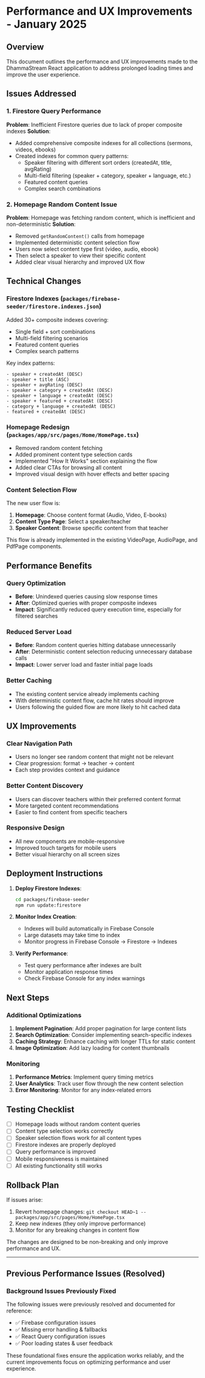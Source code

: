 # Performance and UX Improvements - January 2025

## Overview

This document outlines the performance and UX improvements made to the DhammaStream React application to address prolonged loading times and improve the user experience.

## Issues Addressed

### 1. Firestore Query Performance

**Problem**: Inefficient Firestore queries due to lack of proper composite indexes
**Solution**:

- Added comprehensive composite indexes for all collections (sermons, videos, ebooks)
- Created indexes for common query patterns:
  - Speaker filtering with different sort orders (createdAt, title, avgRating)
  - Multi-field filtering (speaker + category, speaker + language, etc.)
  - Featured content queries
  - Complex search combinations

### 2. Homepage Random Content Issue

**Problem**: Homepage was fetching random content, which is inefficient and non-deterministic
**Solution**:

- Removed `getRandomContent()` calls from homepage
- Implemented deterministic content selection flow
- Users now select content type first (video, audio, ebook)
- Then select a speaker to view their specific content
- Added clear visual hierarchy and improved UX flow

## Technical Changes

### Firestore Indexes (`packages/firebase-seeder/firestore.indexes.json`)

Added 30+ composite indexes covering:

- Single field + sort combinations
- Multi-field filtering scenarios
- Featured content queries
- Complex search patterns

Key index patterns:

```
- speaker + createdAt (DESC)
- speaker + title (ASC)
- speaker + avgRating (DESC)
- speaker + category + createdAt (DESC)
- speaker + language + createdAt (DESC)
- speaker + featured + createdAt (DESC)
- category + language + createdAt (DESC)
- featured + createdAt (DESC)
```

### Homepage Redesign (`packages/app/src/pages/Home/HomePage.tsx`)

- Removed random content fetching
- Added prominent content type selection cards
- Implemented "How It Works" section explaining the flow
- Added clear CTAs for browsing all content
- Improved visual design with hover effects and better spacing

### Content Selection Flow

The new user flow is:

1. **Homepage**: Choose content format (Audio, Video, E-books)
2. **Content Type Page**: Select a speaker/teacher
3. **Speaker Content**: Browse specific content from that teacher

This flow is already implemented in the existing VideoPage, AudioPage, and PdfPage components.

## Performance Benefits

### Query Optimization

- **Before**: Unindexed queries causing slow response times
- **After**: Optimized queries with proper composite indexes
- **Impact**: Significantly reduced query execution time, especially for filtered searches

### Reduced Server Load

- **Before**: Random content queries hitting database unnecessarily
- **After**: Deterministic content selection reducing unnecessary database calls
- **Impact**: Lower server load and faster initial page loads

### Better Caching

- The existing content service already implements caching
- With deterministic content flow, cache hit rates should improve
- Users following the guided flow are more likely to hit cached data

## UX Improvements

### Clear Navigation Path

- Users no longer see random content that might not be relevant
- Clear progression: format → teacher → content
- Each step provides context and guidance

### Better Content Discovery

- Users can discover teachers within their preferred content format
- More targeted content recommendations
- Easier to find content from specific teachers

### Responsive Design

- All new components are mobile-responsive
- Improved touch targets for mobile users
- Better visual hierarchy on all screen sizes

## Deployment Instructions

1. **Deploy Firestore Indexes**:

   ```bash
   cd packages/firebase-seeder
   npm run update:firestore
   ```

2. **Monitor Index Creation**:

   - Indexes will build automatically in Firebase Console
   - Large datasets may take time to index
   - Monitor progress in Firebase Console → Firestore → Indexes

3. **Verify Performance**:
   - Test query performance after indexes are built
   - Monitor application response times
   - Check Firebase Console for any index warnings

## Next Steps

### Additional Optimizations

1. **Implement Pagination**: Add proper pagination for large content lists
2. **Search Optimization**: Consider implementing search-specific indexes
3. **Caching Strategy**: Enhance caching with longer TTLs for static content
4. **Image Optimization**: Add lazy loading for content thumbnails

### Monitoring

1. **Performance Metrics**: Implement query timing metrics
2. **User Analytics**: Track user flow through the new content selection
3. **Error Monitoring**: Monitor for any index-related errors

## Testing Checklist

- [ ] Homepage loads without random content queries
- [ ] Content type selection works correctly
- [ ] Speaker selection flows work for all content types
- [ ] Firestore indexes are properly deployed
- [ ] Query performance is improved
- [ ] Mobile responsiveness is maintained
- [ ] All existing functionality still works

## Rollback Plan

If issues arise:

1. Revert homepage changes: `git checkout HEAD~1 -- packages/app/src/pages/Home/HomePage.tsx`
2. Keep new indexes (they only improve performance)
3. Monitor for any breaking changes in content flow

The changes are designed to be non-breaking and only improve performance and UX.

---

## Previous Performance Issues (Resolved)

### Background Issues Previously Fixed

The following issues were previously resolved and documented for reference:

- ✅ Firebase configuration issues
- ✅ Missing error handling & fallbacks
- ✅ React Query configuration issues
- ✅ Poor loading states & user feedback

These foundational fixes ensure the application works reliably, and the current improvements focus on optimizing performance and user experience.

